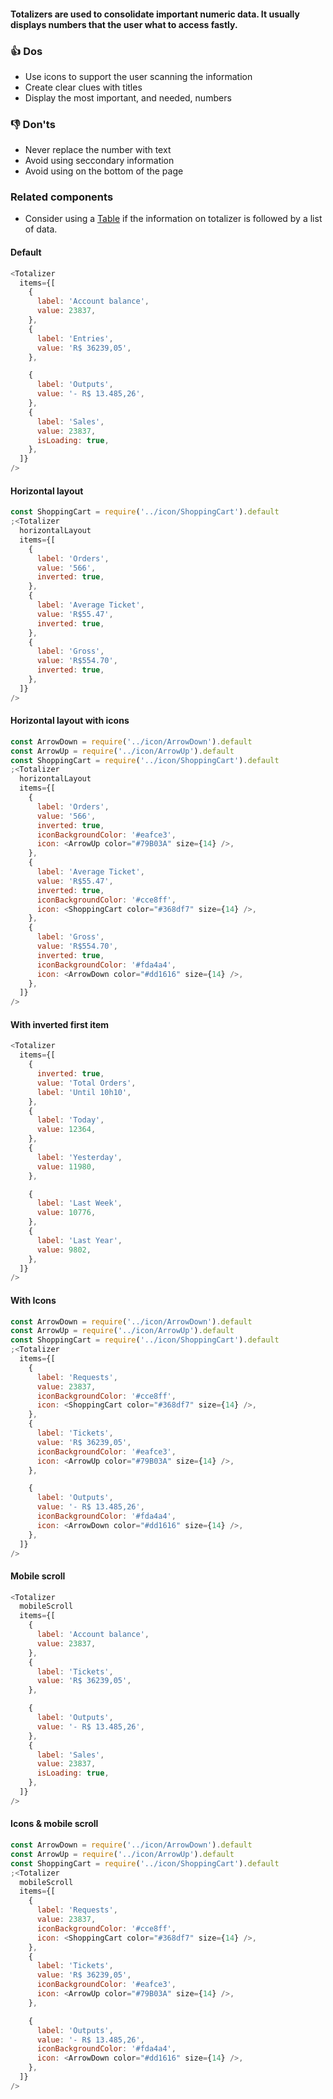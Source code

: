#### Totalizers are used to consolidate important numeric data. It usually displays numbers that the user what to access fastly.

### 👍 Dos

- Use icons to support the user scanning the information
- Create clear clues with titles
- Display the most important, and needed, numbers

### 👎 Don'ts

- Never replace the number with text
- Avoid using seccondary information
- Avoid using on the bottom of the page

### Related components

- Consider using a <a href="#/Components/Display/Table">Table</a> if the information on totalizer is followed by a list of data.

#### Default

```js
<Totalizer
  items={[
    {
      label: 'Account balance',
      value: 23837,
    },
    {
      label: 'Entries',
      value: 'R$ 36239,05',
    },

    {
      label: 'Outputs',
      value: '- R$ 13.485,26',
    },
    {
      label: 'Sales',
      value: 23837,
      isLoading: true,
    },
  ]}
/>
```

#### Horizontal layout

```js
const ShoppingCart = require('../icon/ShoppingCart').default
;<Totalizer
  horizontalLayout
  items={[
    {
      label: 'Orders',
      value: '566',
      inverted: true,
    },
    {
      label: 'Average Ticket',
      value: 'R$55.47',
      inverted: true,
    },
    {
      label: 'Gross',
      value: 'R$554.70',
      inverted: true,
    },
  ]}
/>
```

#### Horizontal layout with icons

```js
const ArrowDown = require('../icon/ArrowDown').default
const ArrowUp = require('../icon/ArrowUp').default
const ShoppingCart = require('../icon/ShoppingCart').default
;<Totalizer
  horizontalLayout
  items={[
    {
      label: 'Orders',
      value: '566',
      inverted: true,
      iconBackgroundColor: '#eafce3',
      icon: <ArrowUp color="#79B03A" size={14} />,
    },
    {
      label: 'Average Ticket',
      value: 'R$55.47',
      inverted: true,
      iconBackgroundColor: '#cce8ff',
      icon: <ShoppingCart color="#368df7" size={14} />,
    },
    {
      label: 'Gross',
      value: 'R$554.70',
      inverted: true,
      iconBackgroundColor: '#fda4a4',
      icon: <ArrowDown color="#dd1616" size={14} />,
    },
  ]}
/>
```

#### With inverted first item

```js
<Totalizer
  items={[
    {
      inverted: true,
      value: 'Total Orders',
      label: 'Until 10h10',
    },
    {
      label: 'Today',
      value: 12364,
    },
    {
      label: 'Yesterday',
      value: 11980,
    },

    {
      label: 'Last Week',
      value: 10776,
    },
    {
      label: 'Last Year',
      value: 9802,
    },
  ]}
/>
```

#### With Icons

```js
const ArrowDown = require('../icon/ArrowDown').default
const ArrowUp = require('../icon/ArrowUp').default
const ShoppingCart = require('../icon/ShoppingCart').default
;<Totalizer
  items={[
    {
      label: 'Requests',
      value: 23837,
      iconBackgroundColor: '#cce8ff',
      icon: <ShoppingCart color="#368df7" size={14} />,
    },
    {
      label: 'Tickets',
      value: 'R$ 36239,05',
      iconBackgroundColor: '#eafce3',
      icon: <ArrowUp color="#79B03A" size={14} />,
    },

    {
      label: 'Outputs',
      value: '- R$ 13.485,26',
      iconBackgroundColor: '#fda4a4',
      icon: <ArrowDown color="#dd1616" size={14} />,
    },
  ]}
/>
```

#### Mobile scroll

```js
<Totalizer
  mobileScroll
  items={[
    {
      label: 'Account balance',
      value: 23837,
    },
    {
      label: 'Tickets',
      value: 'R$ 36239,05',
    },

    {
      label: 'Outputs',
      value: '- R$ 13.485,26',
    },
    {
      label: 'Sales',
      value: 23837,
      isLoading: true,
    },
  ]}
/>
```

#### Icons & mobile scroll

```js
const ArrowDown = require('../icon/ArrowDown').default
const ArrowUp = require('../icon/ArrowUp').default
const ShoppingCart = require('../icon/ShoppingCart').default
;<Totalizer
  mobileScroll
  items={[
    {
      label: 'Requests',
      value: 23837,
      iconBackgroundColor: '#cce8ff',
      icon: <ShoppingCart color="#368df7" size={14} />,
    },
    {
      label: 'Tickets',
      value: 'R$ 36239,05',
      iconBackgroundColor: '#eafce3',
      icon: <ArrowUp color="#79B03A" size={14} />,
    },

    {
      label: 'Outputs',
      value: '- R$ 13.485,26',
      iconBackgroundColor: '#fda4a4',
      icon: <ArrowDown color="#dd1616" size={14} />,
    },
  ]}
/>
```
